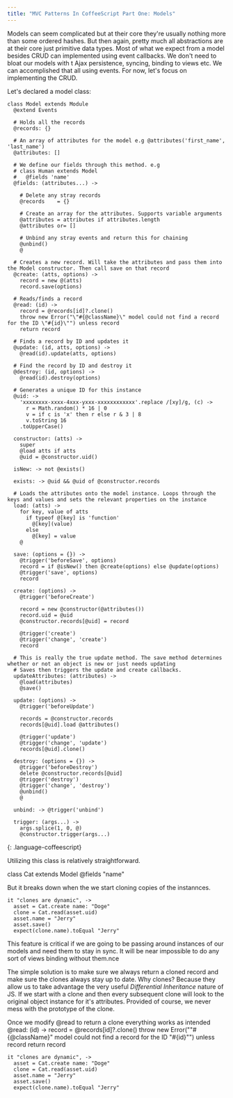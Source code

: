 ```yaml
---
title: "MVC Patterns In CoffeeScript Part One: Models"
---
```


Models can seem complicated but at their core they're usually nothing more than some ordered hashes.
But then again, pretty much all abstractions are at their core just primitive data types.
Most of what we expect from a model besides CRUD can implemented using event callbacks. We don't
need to bloat our models with t Ajax persistence, syncing, binding to views etc. We can accomplished that all using events. For now, let's focus on implementing the CRUD.

Let's declared a model class:

    class Model extends Module
      @extend Events

      # Holds all the records 
      @records: {}
     
      # An array of attributes for the model e.g @attributes('first_name', 'last_name')
      @attributes: []
      
      # We define our fields through this method. e.g 
      # class Human extends Model
      #   @fields 'name'
      @fields: (attributes...) ->
         
        # Delete any stray records
        @records    = {}

        # Create an array for the attributes. Supports variable arguments
        @attributes = attributes if attributes.length
        @attributes or= []
        
        # Unbind any stray events and return this for chaining
        @unbind()
        @ 

      # Creates a new record. Will take the attributes and pass them into the Model constructor. Then call save on that record
      @create: (atts, options) ->
        record = new @(atts)
        record.save(options)
      
      # Reads/finds a record
      @read: (id) ->
        record = @records[id]?.clone()
        throw new Error("\"#{@className}\" model could not find a record for the ID \"#{id}\"") unless record
        return record

      # Finds a record by ID and updates it
      @update: (id, atts, options) ->
        @read(id).update(atts, options)

      # Find the record by ID and destroy it
      @destroy: (id, options) ->
        @read(id).destroy(options)
      
      # Generates a unique ID for this instance
      @uid: ->
        'xxxxxxxx-xxxx-4xxx-yxxx-xxxxxxxxxxxx'.replace /[xy]/g, (c) ->
          r = Math.random() * 16 | 0
          v = if c is 'x' then r else r & 3 | 8
          v.toString 16
        .toUpperCase()

      constructor: (atts) ->
        super
        @load atts if atts
        @uid = @constructor.uid()

      isNew: -> not @exists()

      exists: -> @uid && @uid of @constructor.records

      # Loads the attributes onto the model instance. Loops through the keys and values and sets the relevant properties on the instance
      load: (atts) ->
        for key, value of atts
          if typeof @[key] is 'function'
            @[key](value)
          else
            @[key] = value
        @

      save: (options = {}) ->
        @trigger('beforeSave', options)
        record = if @isNew() then @create(options) else @update(options)
        @trigger('save', options)
        record

      create: (options) ->
        @trigger('beforeCreate')

        record = new @constructor(@attributes())
        record.uid = @uid
        @constructor.records[@uid] = record

        @trigger('create')
        @trigger('change', 'create')
        record

      # This is really the true update method. The save method determines whether or not an object is new or just needs updating
      # Saves then triggers the update and create callbacks.
      updateAttributes: (attributes) ->
        @load(attributes)
        @save()

      update: (options) ->
        @trigger('beforeUpdate')

        records = @constructor.records
        records[@uid].load @attributes()

        @trigger('update')
        @trigger('change', 'update')
        records[@uid].clone()

      destroy: (options = {}) ->
        @trigger('beforeDestroy')
        delete @constructor.records[@uid]
        @trigger('destroy')
        @trigger('change', 'destroy')
        @unbind()
        @

      unbind: -> @trigger('unbind')

      trigger: (args...) ->
        args.splice(1, 0, @)
        @constructor.trigger(args...)
  {: .language-coffeescript}

Utilizing this class is relatively straightforward.

class Cat extends Model
  @fields "name"

But it breaks down when the we start cloning copies of the instannces. 

    it "clones are dynamic", ->
      asset = Cat.create name: "Doge"
      clone = Cat.read(asset.uid)
      asset.name = "Jerry"
      asset.save()
      expect(clone.name).toEqual "Jerry"

This feature is critical if we are going to be passing around instances of our models and need them to stay in sync. It will be near impossible to do any sort of views binding without them.nce 

The simple solution is to make sure we always return a cloned record and make sure the clones always stay up to date. Why clones? Because they allow us to take advantage the very useful _Differential Inheritance_ nature of JS.
If we start with a clone and then every subsequent clone will look to the original object instance for it's attributes.
Provided of course, we never mess with the prototype of the clone.

Once we modify @read to return a clone everything works as intended
  @read: (id) ->
    record = @records[id]?.clone()
    throw new Error("\"#{@className}\" model could not find a record for the ID \"#{id}\"") unless record
    return record


    it "clones are dynamic", ->
      asset = Cat.create name: "Doge"
      clone = Cat.read(asset.uid)
      asset.name = "Jerry"
      asset.save()
      expect(clone.name).toEqual "Jerry"

